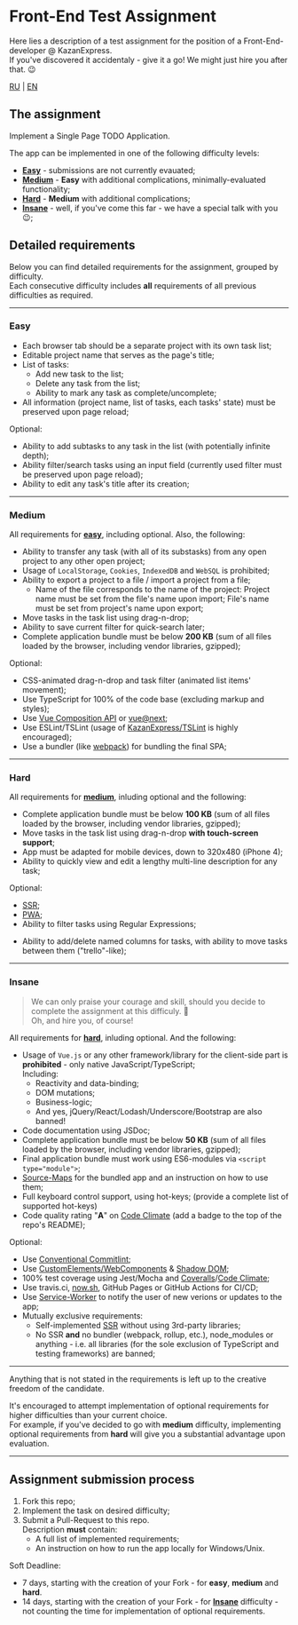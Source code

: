 # Front-End Test Assignment

Here lies a description of a test assignment for the position of a Front-End-developer @ KazanExpress.\
If you've discovered it accidentaly - give it a go! We might just hire you after that. 😉

[RU](README.md) | [EN](README_EN.md)

## The assignment

Implement a Single Page TODO Application.

The app can be implemented in one of the following difficulty levels:

- [**Easy**](#easy) - submissions are not currently evauated;
- [**Medium**](#medium) - **Easy** with additional complications, minimally-evaluated functionality;
- [**Hard**](#hard) - **Medium** with additional complications;
- [**Insane**](#insane) - well, if you've come this far - we have a special talk with you 😉;

## Detailed requirements

Below you can find detailed requirements for the assignment, grouped by difficulty.\
Each consecutive difficulty includes **all** requirements of all previous difficulties as required.

---

### **Easy**

- Each browser tab should be a separate project with its own task list;
- Editable project name that serves as the page's title;
- List of tasks:
  - Add new task to the list;
  - Delete any task from the list;
  - Ability to mark any task as complete/uncomplete;
- All information (project name, list of tasks, each tasks' state) must be preserved upon page reload;

Optional:
- Ability to add subtasks to any task in the list (with potentially infinite depth);
- Ability filter/search tasks using an input field (currently used filter must be preserved upon page reload);
- Ability to edit any task's title after its creation;

---

### **Medium**

All requirements for [**easy**](#easy), including optional.
Also, the following:

- Ability to transfer any task (with all of its substasks) from any open project to any other open project;
- Usage of `LocalStorage`, `Cookies`, `IndexedDB` and `WebSQL` is prohibited;
- Ability to export a project to a file / import a project from a file;
  - Name of the file corresponds to the name of the project:
    Project name must be set from the file's name upon import;
    File's name must be set from project's name upon export;
- Move tasks in the task list using drag-n-drop;
- Ability to save current filter for quick-search later;
- Complete application bundle must be below **200 KB** (sum of all files loaded by the browser, including vendor libraries, gzipped);

Optional:
- CSS-animated drag-n-drop and task filter (animated list items' movement);
- Use TypeScript for 100% of the code base (excluding markup and styles);
- Use [Vue Composition API](https://vue-composition-api-rfc.netlify.com/) or [vue@next](https://www.npmjs.com/package/vue/v/next);
- Use ESLint/TSLint (usage of [KazanExpress/TSLint](https://github.com/KazanExpress/tslint) is highly encouraged);
- Use a bundler (like [webpack](https://webpack.js.org/)) for bundling the final SPA;

---

### **Hard**

All requirements for [**medium**](#medium), inluding optional and the following:

- Complete application bundle must be below **100 KB** (sum of all files loaded by the browser, including vendor libraries, gzipped);
- Move tasks in the task list using drag-n-drop **with touch-screen support**;
- App must be adapted for mobile devices, down to 320x480 (iPhone 4);
- Ability to quickly view and edit a lengthy multi-line description for any task;

Optional:
- [SSR](https://google.com/search?q=SSR+(web+development));
- [PWA](https://google.com/search?q=PWA+(web+development));
- Ability to filter tasks using Regular Expressions;
<!-- - Если в двух вкладках открыт один и тот же проект (например, совершён импорт из одного и того же файла),\
  **все** действия в этих вкладках/проектах должны синхронизироваться без задержки.\
  Включая (но не ограничиваясь):
  - Название проекта;
  - Список, состояния, описания, порядок и названия всех задач\
    (например, при добавлении задачи в одной вкладке - она должна появиться и в другой);
  - Список сохранённых фильтров; -->
- Ability to add/delete named columns for tasks, with ability to move tasks between them ("trello"-like);

---

### **Insane**

> We can only praise your courage and skill, should you decide to complete the assignment at this difficuly. 👏\
> Oh, and hire you, of course!

All requirements for [**hard**](#hard), inluding optional. And the following:

- Usage of `Vue.js` or any other framework/library for the client-side part is **prohibited** - only native JavaScript/TypeScript;\
  Including:
  - Reactivity and data-binding;
  - DOM mutations;
  - Business-logic;
  - And yes, jQuery/React/Lodash/Underscore/Bootstrap are also banned!
- Code documentation using JSDoc;
- Complete application bundle must be below **50 KB** (sum of all files loaded by the browser, including vendor libraries, gzipped);
- Final application bundle must work using ES6-modules via `<script type="module">`;
- [Source-Maps](https://developer.mozilla.org/en-US/docs/Tools/Debugger/How_to/Use_a_source_map) for the bundled app and an instruction on how to use them;
- Full keyboard control support, using hot-keys;
  (provide a complete list of supported hot-keys)
- Code quality rating "**A**" on [Code Climate](https://codeclimate.com) (add a badge to the top of the repo's README);

Optional:
- Use [Conventional Commitlint](https://github.com/conventional-changelog/commitlint);
- Use [CustomElements/WebComponents](https://developer.mozilla.org/en-US/docs/Web/Web_Components) & [Shadow DOM](https://developer.mozilla.org/en-US/docs/Web/Web_Components/Using_shadow_DOM);
- 100% test coverage using Jest/Mocha and [Coveralls](https://coveralls.io)/[Code Climate](https://codeclimate.com);
- Use travis.ci, [now.sh](https://zeit.co/home), GitHub Pages or GitHub Actions for CI/CD;
- Use [Service-Worker](https://developer.mozilla.org/en-US/docs/Web/API/Service_Worker_API) to notify the user of new verions or updates to the app;
- Mutually exclusive requirements:
  - Self-implemented [SSR](https://google.com/search?q=SSR+(web+development)) without using 3rd-party libraries;
  - No SSR **and** no bundler (webpack, rollup, etc.), node_modules or anything - i.e. all libraries (for the sole exclusion of TypeScript and testing frameworks) are banned;


---

Anything that is not stated in the requirements is left up to the creative freedom of the candidate.

It's encouraged to attempt implementation of optional requirements for higher difficulties than your current choice.\
For example, if you've decided to go with **medium** difficulty, implementing optional requirements from **hard** will give you a substantial advantage upon evaluation.

---

## Assignment submission process

1. Fork this repo;
2. Implement the task on desired difficulty;
3. Submit a Pull-Request to this repo.\
   Description **must** contain:
   - A full list of implemented requirements;
   - An instruction on how to run the app locally for Windows/Unix.

Soft Deadline:
 - 7 days, starting with the creation of your Fork - for **easy**, **medium** and **hard**.
 - 14 days, starting with the creation of your Fork - for [**Insane**](#insane) difficulty - not counting the time for implementation of optional requirements.
